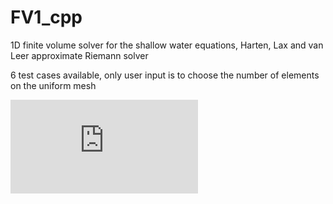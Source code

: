 # FV1_cpp
1D finite volume solver for the shallow water equations, Harten, Lax and van Leer approximate Riemann solver

6 test cases available, only user input is to choose the number of elements on the uniform mesh 

![mass](http://www.sciweavers.org/tex2img.php?eq=%5Cfrac%7B%5Cpartial%20h%7D%7B%5Cpartial%20t%7D%20%2B%20%5Cfrac%7B%5Cpartial%20q%7D%7B%5Cpartial%20x%7D%20%3D%200&bc=White&fc=Black&im=jpg)
